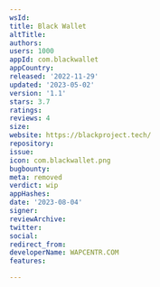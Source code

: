 ```yaml
---
wsId: 
title: Black Wallet
altTitle: 
authors: 
users: 1000
appId: com.blackwallet
appCountry: 
released: '2022-11-29'
updated: '2023-05-02'
version: '1.1'
stars: 3.7
ratings: 
reviews: 4
size: 
website: https://blackproject.tech/
repository: 
issue: 
icon: com.blackwallet.png
bugbounty: 
meta: removed
verdict: wip
appHashes: 
date: '2023-08-04'
signer: 
reviewArchive: 
twitter: 
social: 
redirect_from: 
developerName: WAPCENTR.COM
features: 

---
```


